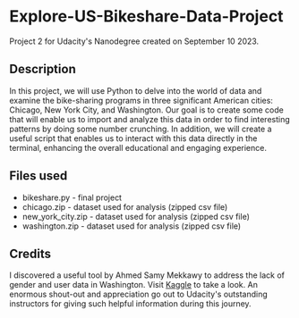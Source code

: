 # Explore-US-Bikeshare-Data-Project
Project 2 for Udacity's Nanodegree created on September 10 2023.

## Description
In this project, we will use Python to delve into the world of data and examine the bike-sharing programs in three significant American cities: Chicago, New York City, and Washington. Our goal is to create some code that will enable us to import and analyze this data in order to find interesting patterns by doing some number crunching. In addition, we will create a useful script that enables us to interact with this data directly in the terminal, enhancing the overall educational and engaging experience.

## Files used
* bikeshare.py - final project
* chicago.zip - dataset used for analysis (zipped csv file)
* new_york_city.zip - dataset used for analysis (zipped csv file)
* washington.zip - dataset used for analysis (zipped csv file)

## Credits
I discovered a useful tool by Ahmed Samy Mekkawy to address the lack of gender and user data in Washington. Visit [Kaggle](https://www.kaggle.com/ahmedsamymekkawy/my-udacity-project-us-bikeshare-data) to take a look. An enormous shout-out and appreciation go out to Udacity's outstanding instructors for giving such helpful information during this journey.

